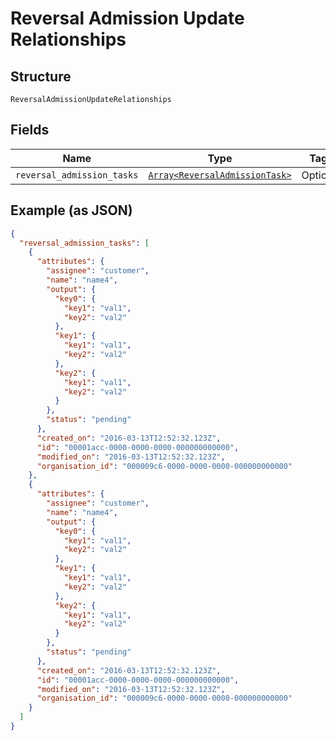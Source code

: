 
# Reversal Admission Update Relationships

## Structure

`ReversalAdmissionUpdateRelationships`

## Fields

| Name | Type | Tags | Description |
|  --- | --- | --- | --- |
| `reversal_admission_tasks` | [`Array<ReversalAdmissionTask>`](../../doc/models/reversal-admission-task.md) | Optional | - |

## Example (as JSON)

```json
{
  "reversal_admission_tasks": [
    {
      "attributes": {
        "assignee": "customer",
        "name": "name4",
        "output": {
          "key0": {
            "key1": "val1",
            "key2": "val2"
          },
          "key1": {
            "key1": "val1",
            "key2": "val2"
          },
          "key2": {
            "key1": "val1",
            "key2": "val2"
          }
        },
        "status": "pending"
      },
      "created_on": "2016-03-13T12:52:32.123Z",
      "id": "00001acc-0000-0000-0000-000000000000",
      "modified_on": "2016-03-13T12:52:32.123Z",
      "organisation_id": "000009c6-0000-0000-0000-000000000000"
    },
    {
      "attributes": {
        "assignee": "customer",
        "name": "name4",
        "output": {
          "key0": {
            "key1": "val1",
            "key2": "val2"
          },
          "key1": {
            "key1": "val1",
            "key2": "val2"
          },
          "key2": {
            "key1": "val1",
            "key2": "val2"
          }
        },
        "status": "pending"
      },
      "created_on": "2016-03-13T12:52:32.123Z",
      "id": "00001acc-0000-0000-0000-000000000000",
      "modified_on": "2016-03-13T12:52:32.123Z",
      "organisation_id": "000009c6-0000-0000-0000-000000000000"
    }
  ]
}
```


